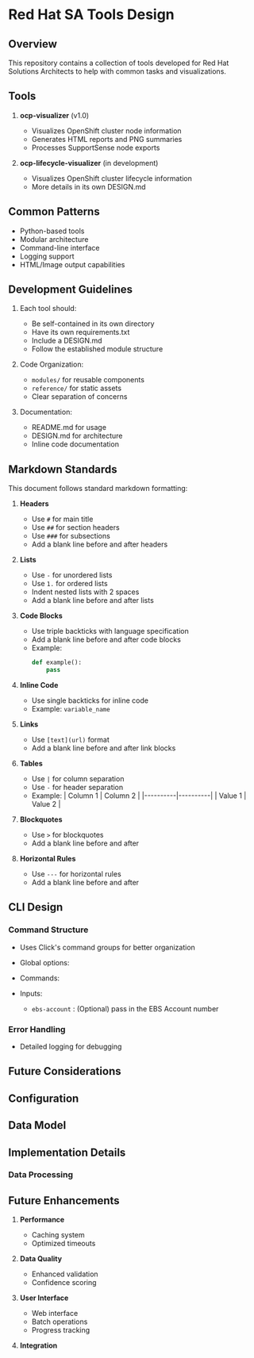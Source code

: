 # Red Hat SA Tools Design

## Overview
This repository contains a collection of tools developed for Red Hat Solutions Architects to help with common tasks and visualizations.

## Tools
1. **ocp-visualizer** (v1.0)
   - Visualizes OpenShift cluster node information
   - Generates HTML reports and PNG summaries
   - Processes SupportSense node exports

2. **ocp-lifecycle-visualizer** (in development)
   - Visualizes OpenShift cluster lifecycle information
   - More details in its own DESIGN.md

## Common Patterns
- Python-based tools
- Modular architecture
- Command-line interface
- Logging support
- HTML/Image output capabilities

## Development Guidelines
1. Each tool should:
   - Be self-contained in its own directory
   - Have its own requirements.txt
   - Include a DESIGN.md
   - Follow the established module structure

2. Code Organization:
   - `modules/` for reusable components
   - `reference/` for static assets
   - Clear separation of concerns

3. Documentation:
   - README.md for usage
   - DESIGN.md for architecture
   - Inline code documentation

## Markdown Standards

This document follows standard markdown formatting:

1. **Headers**
   - Use `#` for main title
   - Use `##` for section headers
   - Use `###` for subsections
   - Add a blank line before and after headers

2. **Lists**
   - Use `-` for unordered lists
   - Use `1.` for ordered lists
   - Indent nested lists with 2 spaces
   - Add a blank line before and after lists

3. **Code Blocks**
   - Use triple backticks with language specification
   - Add a blank line before and after code blocks
   - Example:
     ```python
     def example():
         pass
     ```

4. **Inline Code**
   - Use single backticks for inline code
   - Example: `variable_name`

5. **Links**
   - Use `[text](url)` format
   - Add a blank line before and after link blocks

6. **Tables**
   - Use `|` for column separation
   - Use `-` for header separation
   - Example:
     | Column 1 | Column 2 |
     |----------|----------|
     | Value 1  | Value 2  |

7. **Blockquotes**
   - Use `>` for blockquotes
   - Add a blank line before and after

8. **Horizontal Rules**
   - Use `---` for horizontal rules
   - Add a blank line before and after

## CLI Design

### Command Structure

- Uses Click's command groups for better organization
- Global options:

- Commands:

- Inputs:
  - `ebs-account` : (Optional) pass in the EBS Account number

### Error Handling

- Detailed logging for debugging

## Future Considerations

## Configuration

## Data Model

## Implementation Details

### Data Processing

## Future Enhancements

1. **Performance**
   - Caching system
   - Optimized timeouts

2. **Data Quality**
   - Enhanced validation
   - Confidence scoring

3. **User Interface**
   - Web interface
   - Batch operations
   - Progress tracking

4. **Integration**
